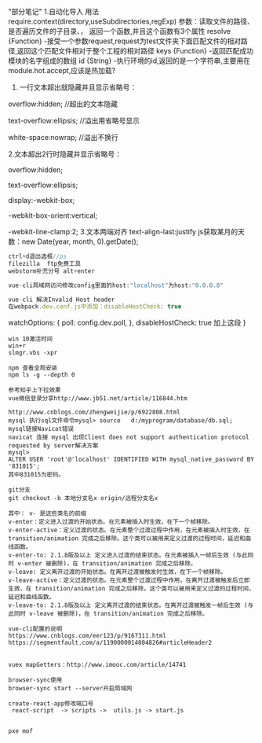 "部分笔记" 
1.自动化导入
  用法require.context(directory,useSubdirectories,regExp)
  参数：读取文件的路径、是否遍历文件的子目录、，
  返回一个函数,并且这个函数有3个属性
  resolve {Function} -接受一个参数request,request为test文件夹下面匹配文件的相对路径,返回这个匹配文件相对于整个工程的相对路径
  keys {Function} -返回匹配成功模块的名字组成的数组
  id {String} -执行环境的id,返回的是一个字符串,主要用在module.hot.accept,应该是热加载?
1. 一行文本超出就隐藏并且显示省略号：

  overflow:hidden; //超出的文本隐藏

  text-overflow:ellipsis; //溢出用省略号显示

  white-space:nowrap; //溢出不换行
  
2.文本超出2行时隐藏并显示省略号：

  overflow:hidden; 

  text-overflow:ellipsis;

  display:-webkit-box; 

  -webkit-box-orient:vertical;

  -webkit-line-clamp:2; 
3.文本两端对齐
  text-align-last:justify
js获取某月的天数：new Date(year, month, 0).getDate();
```Javascript
ctrl+d退出选框//ps
filezilla  ftp免费工具
webstorm补充分号 alt+enter

vue-cli局域网访问修改config里面的host:"localhost"为host:"0.0.0.0"

vue-cli 解决Invalid Host header
在webpack.dev.conf.js中添加：disableHostCheck: true
```
watchOptions: {
poll: config.dev.poll,
},
disableHostCheck: true     加上这段
}
```
win 10激活时间
win+r
slmgr.vbs -xpr

npm 查看全局安装
npm ls -g --depth 0

参考知乎上下拉效果
vue微信登录分享http://www.jb51.net/article/116844.htm

http://www.cnblogs.com/zhengweijie/p/6922808.html
mysql 执行sql文件命令mysql> source   d:/myprogram/database/db.sql;
mysql链接Navicat错误
navicat 连接 mysql 出现Client does not support authentication protocol requested by server解决方案
mysql>
ALTER USER 'root'@'localhost' IDENTIFIED WITH mysql_native_password BY '831015';
其中831015为密码。

git分支
git checkout -b 本地分支名x origin/远程分支名x

其中： v- 是这些类名的前缀
v-enter：定义进入过渡的开始状态。在元素被插入时生效，在下一个帧移除。
v-enter-active：定义过渡的状态。在元素整个过渡过程中作用，在元素被插入时生效，在 transition/animation 完成之后移除。这个类可以被用来定义过渡的过程时间，延迟和曲线函数。
v-enter-to: 2.1.8版及以上 定义进入过渡的结束状态。在元素被插入一帧后生效 (与此同时 v-enter 被删除)，在 transition/animation 完成之后移除。
v-leave: 定义离开过渡的开始状态。在离开过渡被触发时生效，在下一个帧移除。
v-leave-active：定义过渡的状态。在元素整个过渡过程中作用，在离开过渡被触发后立即生效，在 transition/animation 完成之后移除。这个类可以被用来定义过渡的过程时间，延迟和曲线函数。
v-leave-to: 2.1.8版及以上 定义离开过渡的结束状态。在离开过渡被触发一帧后生效 (与此同时 v-leave 被删除)，在 transition/animation 完成之后移除。
 
vue-cli配置的说明
https://www.cnblogs.com/eer123/p/9167311.html
https://segmentfault.com/a/1190000014804826#articleHeader2


vuex mapGetters：http://www.imooc.com/article/14741

browser-sync使用
browser-sync start --server开启局域网

create-react-app修改端口号
 react-script  -> scripts ->  utils.js -> start.js


pxe mof
```
